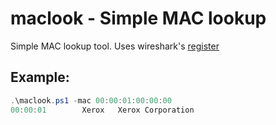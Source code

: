 # maclook - Simple MAC lookup
Simple MAC lookup tool. Uses wireshark's [register](https://gitlab.com/wireshark/wireshark/raw/master/manuf)

## Example:
```powershell
.\maclook.ps1 -mac 00:00:01:00:00:00
00:00:01        Xerox   Xerox Corporation
```

